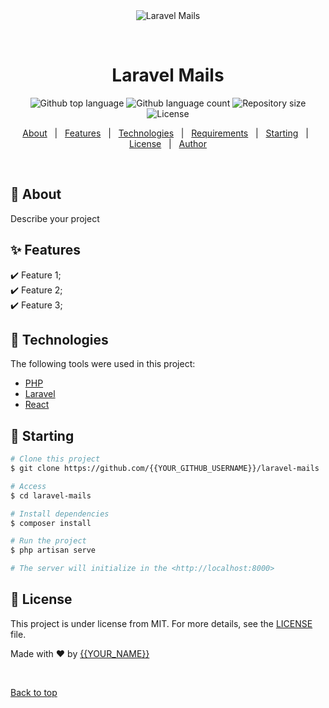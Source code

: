 <div align="center" id="top"> 
  <img src="./.github/app.gif" alt="Laravel Mails" />

  &#xa0;

  <!-- <a href="https://laravelmails.netlify.app">Demo</a> -->
</div>

<h1 align="center">Laravel Mails</h1>

<p align="center">
  <img alt="Github top language" src="https://img.shields.io/github/languages/top/{{YOUR_GITHUB_USERNAME}}/laravel-mails?color=56BEB8">

  <img alt="Github language count" src="https://img.shields.io/github/languages/count/{{YOUR_GITHUB_USERNAME}}/laravel-mails?color=56BEB8">

  <img alt="Repository size" src="https://img.shields.io/github/repo-size/{{YOUR_GITHUB_USERNAME}}/laravel-mails?color=56BEB8">

  <img alt="License" src="https://img.shields.io/github/license/{{YOUR_GITHUB_USERNAME}}/laravel-mails?color=56BEB8">

  <!-- <img alt="Github issues" src="https://img.shields.io/github/issues/{{YOUR_GITHUB_USERNAME}}/laravel-mails?color=56BEB8" /> -->

  <!-- <img alt="Github forks" src="https://img.shields.io/github/forks/{{YOUR_GITHUB_USERNAME}}/laravel-mails?color=56BEB8" /> -->

  <!-- <img alt="Github stars" src="https://img.shields.io/github/stars/{{YOUR_GITHUB_USERNAME}}/laravel-mails?color=56BEB8" /> -->
</p>

<!-- Status -->

<!-- <h4 align="center"> 
	🚧  Laravel Mails 🚀 Under construction...  🚧
</h4> 

<hr> -->

<p align="center">
  <a href="#dart-about">About</a> &#xa0; | &#xa0; 
  <a href="#sparkles-features">Features</a> &#xa0; | &#xa0;
  <a href="#rocket-technologies">Technologies</a> &#xa0; | &#xa0;
  <a href="#white_check_mark-requirements">Requirements</a> &#xa0; | &#xa0;
  <a href="#checkered_flag-starting">Starting</a> &#xa0; | &#xa0;
  <a href="#memo-license">License</a> &#xa0; | &#xa0;
  <a href="https://github.com/{{YOUR_GITHUB_USERNAME}}" target="_blank">Author</a>
</p>

<br>

## :dart: About ##

Describe your project

## :sparkles: Features ##

:heavy_check_mark: Feature 1;\
:heavy_check_mark: Feature 2;\
:heavy_check_mark: Feature 3;

## :rocket: Technologies ##

The following tools were used in this project:

- [PHP](https://expo.io/)
- [Laravel](https://nodejs.org/en/)
- [React](https://pt-br.reactjs.org/)



## :checkered_flag: Starting ##

```bash
# Clone this project
$ git clone https://github.com/{{YOUR_GITHUB_USERNAME}}/laravel-mails

# Access
$ cd laravel-mails

# Install dependencies
$ composer install

# Run the project
$ php artisan serve

# The server will initialize in the <http://localhost:8000>
```

## :memo: License ##

This project is under license from MIT. For more details, see the [LICENSE](LICENSE.md) file.


Made with :heart: by <a href="https://github.com/{{YOUR_GITHUB_USERNAME}}" target="_blank">{{YOUR_NAME}}</a>

&#xa0;

<a href="#top">Back to top</a>
